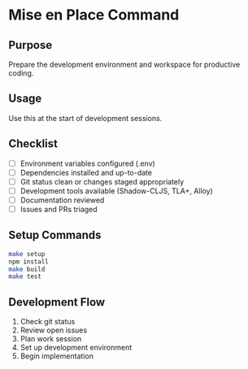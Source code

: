 # Mise en Place Command

## Purpose
Prepare the development environment and workspace for productive coding.

## Usage
Use this at the start of development sessions.

## Checklist
- [ ] Environment variables configured (.env)
- [ ] Dependencies installed and up-to-date
- [ ] Git status clean or changes staged appropriately
- [ ] Development tools available (Shadow-CLJS, TLA+, Alloy)
- [ ] Documentation reviewed
- [ ] Issues and PRs triaged

## Setup Commands
```bash
make setup
npm install
make build
make test
```

## Development Flow
1. Check git status
2. Review open issues
3. Plan work session
4. Set up development environment
5. Begin implementation
